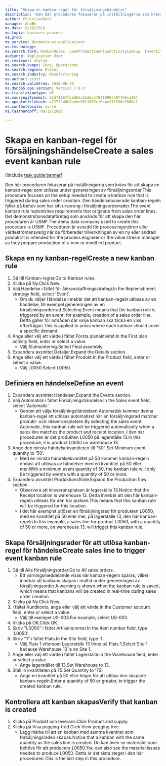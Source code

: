 ```yaml
--- 
title: "Skapa en kanban-regel för försäljningshändelse"
description: "Den här proceduren fokuserar på inställningarna som krävs för att skapa en kanban-regel som utlöses under genereringen av försäljningsorder."
author: ChristianRytt
manager: AnnBe
ms.date: 8/29/2018
ms.topic: business-process
ms.prod: 
ms.service: dynamics-ax-applications
ms.technology: 
ms.search.form: KanbanRules, LeanProductionFlowActivityLookup, InventItemIdLookupSimple, SalesTableListPage, SalesCreateOrder, SalesTable, LeanPeggingTree
audience: Application User
ms.reviewer: shylaw
ms.search.scope: Core, Operations
ms.search.region: Global
ms.search.industry: Manufacturing
ms.author: crytt
ms.search.validFrom: 2016-06-30
ms.dyn365.ops.version: Version 7.0.0
ms.translationtype: HT
ms.sourcegitcommit: 32d71167fdad65cb1dec37671999a497759ca484
ms.openlocfilehash: e727f240b7aebe501f073cf8c4e311530e7605e1
ms.contentlocale: sv-se
ms.lasthandoff: 09/11/2018

---
```

# <a name="create-a-sales-event-kanban-rule"></a><span data-ttu-id="bcf32-103">Skapa en kanban-regel för försäljningshändelse</span><span class="sxs-lookup"><span data-stu-id="bcf32-103">Create a sales event kanban rule</span></span>

[!include [task guide banner](../../includes/task-guide-banner.md)]

<span data-ttu-id="bcf32-104">Den här proceduren fokuserar på inställningarna som krävs för att skapa en kanban-regel som utlöses under genereringen av försäljningsorder.</span><span class="sxs-lookup"><span data-stu-id="bcf32-104">This procedure focuses on the setup needed to create a kanban rule that is triggered during sales order creation.</span></span> <span data-ttu-id="bcf32-105">Den händelsebaserade kanban-regeln fyller på behov som har sitt ursprung i försäljningsorderrader.</span><span class="sxs-lookup"><span data-stu-id="bcf32-105">The event kanban rule replenishes requirements that originate from sales order lines.</span></span> <span data-ttu-id="bcf32-106">Det demonstrationsdataföretag som används för att skapa den här proceduren är USMF.</span><span class="sxs-lookup"><span data-stu-id="bcf32-106">The demo data company used to create this procedure is USMF.</span></span> <span data-ttu-id="bcf32-107">Proceduren är avsedd för processingenjören eller värdeströmansvarig när de förbereder tillverkningen av en ny eller ändrad produkt.</span><span class="sxs-lookup"><span data-stu-id="bcf32-107">It is intended for the process engineer or the value stream manager as they prepare production of a new or modified product.</span></span>




## <a name="create-a-new-kanban-rule"></a><span data-ttu-id="bcf32-108">Skapa en ny kanban-regel</span><span class="sxs-lookup"><span data-stu-id="bcf32-108">Create a new kanban rule</span></span>
1. <span data-ttu-id="bcf32-109">Gå till Kanban-regler.</span><span class="sxs-lookup"><span data-stu-id="bcf32-109">Go to Kanban rules.</span></span>
2. <span data-ttu-id="bcf32-110">Klicka på Ny.</span><span class="sxs-lookup"><span data-stu-id="bcf32-110">Click New.</span></span>
3. <span data-ttu-id="bcf32-111">Välj Händelse i fältet för återanskaffningsstrategi.</span><span class="sxs-lookup"><span data-stu-id="bcf32-111">In the Replenishment strategy field, select 'Event'.</span></span>
    * <span data-ttu-id="bcf32-112">Om du väljer Händelse innebär det att kanban-regeln utlösas av en händelse, till exempel genereringen av en försäljningsorderrad.</span><span class="sxs-lookup"><span data-stu-id="bcf32-112">Selecting Event means that the kanban rule is triggered by an event, for example, creation of a sales order line.</span></span>   <span data-ttu-id="bcf32-113">Detta gäller för områden där varje kanban ska täcka en viss efterfrågan.</span><span class="sxs-lookup"><span data-stu-id="bcf32-113">This is applied to areas where each kanban should cover a specific demand.</span></span>  
4. <span data-ttu-id="bcf32-114">Ange eller välj ett värde i fältet Första planaktivitet.</span><span class="sxs-lookup"><span data-stu-id="bcf32-114">In the First plan activity field, enter or select a value.</span></span>
    * <span data-ttu-id="bcf32-115">Välj Slutmontering.</span><span class="sxs-lookup"><span data-stu-id="bcf32-115">Select Final assembly.</span></span>  
5. <span data-ttu-id="bcf32-116">Expandera avsnittet Detaljer.</span><span class="sxs-lookup"><span data-stu-id="bcf32-116">Expand the Details section.</span></span>
6. <span data-ttu-id="bcf32-117">Ange eller välj ett värde i fältet Produkt.</span><span class="sxs-lookup"><span data-stu-id="bcf32-117">In the Product field, enter or select a value.</span></span>
    * <span data-ttu-id="bcf32-118">Välj L0050.</span><span class="sxs-lookup"><span data-stu-id="bcf32-118">Select L0050.</span></span>  

## <a name="define-an-event"></a><span data-ttu-id="bcf32-119">Definiera en händelse</span><span class="sxs-lookup"><span data-stu-id="bcf32-119">Define an event</span></span>
1. <span data-ttu-id="bcf32-120">Expandera avsnittet Händelser.</span><span class="sxs-lookup"><span data-stu-id="bcf32-120">Expand the Events section.</span></span>
2. <span data-ttu-id="bcf32-121">Välj Automatisk i fältet Försäljningshändelse.</span><span class="sxs-lookup"><span data-stu-id="bcf32-121">In the Sales event field, select 'Automatic'.</span></span>
    * <span data-ttu-id="bcf32-122">Genom att välja försäljningshändelsen Automatisk kommer denna kanban-regel att utlösas automatiskt när en försäljningsrad matchar produkt- och inleveransplatsen.</span><span class="sxs-lookup"><span data-stu-id="bcf32-122">By selecting the sales event Automatic, this kanban rule will be triggered automatically when a sales line matches the product and receipt location.</span></span> <span data-ttu-id="bcf32-123">I den här proceduren är det produkten L0050 på lagerställe 13.</span><span class="sxs-lookup"><span data-stu-id="bcf32-123">In this procedure, it is product L0050 on warehouse 13.</span></span>  
3. <span data-ttu-id="bcf32-124">Ange den minsta händelsekvantiteten till "50".</span><span class="sxs-lookup"><span data-stu-id="bcf32-124">Set Minimum event quantity to '50'.</span></span>
    * <span data-ttu-id="bcf32-125">Med en minsta händelsekvantitet på 50 kommer kanban-regeln endast att utlösas av händelser med en kvantitet på 50 eller mer.</span><span class="sxs-lookup"><span data-stu-id="bcf32-125">With a minimum event quantity of 50, the kanban rule will only be triggered by events with a quantity of 50 or more.</span></span>  
4. <span data-ttu-id="bcf32-126">Expandera avsnittet Produktionsflöde.</span><span class="sxs-lookup"><span data-stu-id="bcf32-126">Expand the Production flow section.</span></span>
    * <span data-ttu-id="bcf32-127">Observera att inleveransplatsen är lagerställe 13.</span><span class="sxs-lookup"><span data-stu-id="bcf32-127">Notice that the Receipt location is warehouse 13.</span></span> <span data-ttu-id="bcf32-128">Detta innebär att den här kanban-regeln utlöses för den här platsen.</span><span class="sxs-lookup"><span data-stu-id="bcf32-128">This means that this kanban rule will be triggered for this location.</span></span>  
    * <span data-ttu-id="bcf32-129">I det här exemplet utlöser en försäljningsrad för produkten L0050, med en kvantitet på 50 eller mer, på lagerställe 13, den här kanban-regeln.</span><span class="sxs-lookup"><span data-stu-id="bcf32-129">In this example, a sales line for product L0050, with a quantity of 50 or more, on warehouse 13, will trigger this kanban rule.</span></span>  

## <a name="create-sales-line-to-trigger-event-kanban-rule"></a><span data-ttu-id="bcf32-130">Skapa försäljningsrader för att utlösa kanban-regel för händelse</span><span class="sxs-lookup"><span data-stu-id="bcf32-130">Create sales line to trigger event kanban rule</span></span>
1. <span data-ttu-id="bcf32-131">Gå till Alla försäljningsorder.</span><span class="sxs-lookup"><span data-stu-id="bcf32-131">Go to All sales orders.</span></span>
    * <span data-ttu-id="bcf32-132">Ett varningsmeddelande visas när kanban-regeln sparas, vilket innebär att kanbans skapas i realtid under genereringen av försäljningsorder.</span><span class="sxs-lookup"><span data-stu-id="bcf32-132">A warning is shown when the kanban rule is saved, which means that kanbans will be created in real-time during sales order creation.</span></span>  
2. <span data-ttu-id="bcf32-133">Klicka på Ny.</span><span class="sxs-lookup"><span data-stu-id="bcf32-133">Click New.</span></span>
3. <span data-ttu-id="bcf32-134">I fältet Kundkonto, ange eller välj ett värde.</span><span class="sxs-lookup"><span data-stu-id="bcf32-134">In the Customer account field, enter or select a value.</span></span>
    * <span data-ttu-id="bcf32-135">Välj till exempel US-003.</span><span class="sxs-lookup"><span data-stu-id="bcf32-135">For example, select US-003.</span></span>  
4. <span data-ttu-id="bcf32-136">Klicka på OK.</span><span class="sxs-lookup"><span data-stu-id="bcf32-136">Click OK.</span></span>
5. <span data-ttu-id="bcf32-137">Skriv "L0050" i fältet Artikelnummer.</span><span class="sxs-lookup"><span data-stu-id="bcf32-137">In the Item number field, type 'L0050'.</span></span>
6. <span data-ttu-id="bcf32-138">Skriv "1" i fältet Plats.</span><span class="sxs-lookup"><span data-stu-id="bcf32-138">In the Site field, type '1'.</span></span>
    * <span data-ttu-id="bcf32-139">Välj Plats 1 eftersom Lagerställe 13 finns på Plats 1.</span><span class="sxs-lookup"><span data-stu-id="bcf32-139">Select Site 1 because Warehouse 13 is on Site 1.</span></span>  
7. <span data-ttu-id="bcf32-140">Ange eller välj ett värde i fältet Lagerställe.</span><span class="sxs-lookup"><span data-stu-id="bcf32-140">In the Warehouse field, enter or select a value.</span></span>
    * <span data-ttu-id="bcf32-141">Ange lagerstället till 13.</span><span class="sxs-lookup"><span data-stu-id="bcf32-141">Set Warehouse to 13.</span></span>  
8. <span data-ttu-id="bcf32-142">Ställ in kvantiteten på 75.</span><span class="sxs-lookup"><span data-stu-id="bcf32-142">Set Quantity to '75'.</span></span>
    * <span data-ttu-id="bcf32-143">Ange en kvantitet på 50 eller högre för att utlösa den skapade kanban-regeln.</span><span class="sxs-lookup"><span data-stu-id="bcf32-143">Enter a quantity of 50 or greater, to trigger the created kanban rule.</span></span>  

## <a name="verify-that-kanban-is-created"></a><span data-ttu-id="bcf32-144">Kontrollera att kanban skapas</span><span class="sxs-lookup"><span data-stu-id="bcf32-144">Verify that kanban is created</span></span>
1. <span data-ttu-id="bcf32-145">Klicka på Produkt och leverans.</span><span class="sxs-lookup"><span data-stu-id="bcf32-145">Click Product and supply.</span></span>
2. <span data-ttu-id="bcf32-146">Klicka på Visa pegging-träd.</span><span class="sxs-lookup"><span data-stu-id="bcf32-146">Click View pegging tree.</span></span>
    * <span data-ttu-id="bcf32-147">Lägg märke till att en kanban med samma kvantitet som försäljningsraden skapas.</span><span class="sxs-lookup"><span data-stu-id="bcf32-147">Notice that a kanban with the same quantity as the sales line is created.</span></span> <span data-ttu-id="bcf32-148">Du kan även se materialet som behövs för att producera L0050.</span><span class="sxs-lookup"><span data-stu-id="bcf32-148">You can also see the material issues needed to produce L0050.</span></span> <span data-ttu-id="bcf32-149">Detta är det sista steget i den här proceduren.</span><span class="sxs-lookup"><span data-stu-id="bcf32-149">This is the last step in this procedure.</span></span>  


